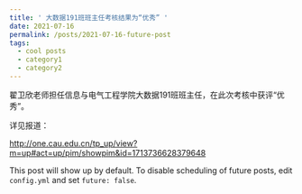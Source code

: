 ```yaml
---
title: ' 大数据191班班主任考核结果为“优秀” '
date: 2021-07-16
permalink: /posts/2021-07-16-future-post
tags:
  - cool posts
  - category1
  - category2
---
```



翟卫欣老师担任信息与电气工程学院大数据191班班主任，在此次考核中获评“优秀”。

 

详见报道：

http://one.cau.edu.cn/tp_up/view?m=up#act=up/pim/showpim&id=1713736628379648

This post will show up by default. To disable scheduling of future posts, edit `config.yml` and set `future: false`. 
